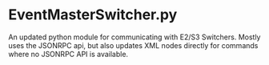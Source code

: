 # EventMasterSwitcher.py
An updated python module for communicating with E2/S3 Switchers. Mostly uses the JSONRPC api, but also updates XML nodes directly for commands where no JSONRPC API is available.
